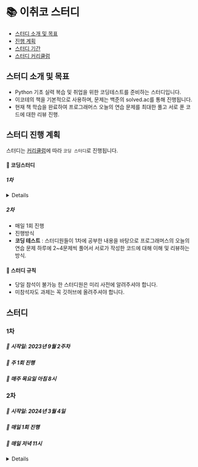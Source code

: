# 📚 이취코 스터디

- [스터디 소개 및 목표](#스터디-소개-및-목표)
- [진행 계획](#스터디-진행-계획)
- [스터디 기간](#스터디)
- [스터디 커리큘럼](#스터디-커리큘럼)


## 스터디 소개 및 목표
- Python 기초 실력 복습 및 취업을 위한 코딩테스트를 준비하는 스터디입니다.
- 이코테의 책을 기본적으로 사용하며, 문제는 백준의 solved.ac를 통해 진행됩니다.
- 현재 책 학습을 완료하여 프로그래머스 오늘의 연습 문제를 최대한 풀고 서로 푼 코드에 대한 리뷰 진행.

## 스터디 진행 계획
스터디는 [커리큘럼](#코딩스터디-커리큘럼)에 따라 `코딩 스터디`로 진행됩니다.

#### 📌 코딩스터디
##### 1차
<details>  

- 주 1회 진행
- 진행방식
  - **Python 기초** : 스터디원들이 기존에 공부했던 Python 내용에 대해 복습 및 기초 실력을 위함. 어려운 문제는 본인이 작성 
				한 코드에 대한 설명을 할 예정입니다.
  - **알고리즘 Warmup** : 스터디원들이 이취코 내용을 본격적으로 읽기전에 기본적으로 시간 복잡도, 힙, 스택과 같이 기본적인 내용에 대해 공부할 예정입니다.
  - **알고리즘 Start** : 스터디원들이 이취코 내용을 매주 한 챕터씩 공부 및 발표 준비해와서 발표. 및 관련 파이썬 문제 풀기.
</details>
 
##### 2차
- 매일 1회 진행
- 진행방식
- **코딩 테스트** : 스터디원들이 1차에 공부한 내용을 바탕으로 프로그래머스의 오늘의 연습 문제 하루에 2~4문제씩 풀어서 서로가 작성한 코드에 대해 이해 및 리뷰하는 방식.

#### 📌 스터디 규칙
- 당일 참석이 불가능 한 스터디원은 미리 사전에 알려주셔야 합니다.
- 미참석자도 과제는 꼭 깃허브에 올려주셔야 합니다.



## 스터디
### 1차
##### 📅 시작일: 2023년 9월 2주차
##### 📅 주 1회 진행 
##### 📅 매주 목요일 아침 8시 

### 2차
##### 📅 시작일: 2024년 3월 4일
##### 📅 매일 1회 진행 
##### 📅 매일 저녁 11시 


<details>

 
## 스터디 커리큘럼
---
### 1주차: OT
- **스터디 진행**
   - 스터디 진행 방향 회의 및 결정
    
- **과제 공지**
	- Python 문제 풀기
	- python
	- **Solved.ac Class 1문제들** [백준](https://www.acmicpc.net/) (36문제)
### 2주차: 시간복잡도, 자료
- **스터디 진행**
	- 지예 : 힙, 스택, 큐, 덱, 해쉬 발표
 -  **과제**
 	- Python 문제 풀기
  	- 힙, 스텍, 큐, 덱, 해쉬 발표
     	- **백준 시간복잡도 문제들** [벡준](https://www.acmicpc.net/step/53)(7문제)

### 3주차: 그리디 알고리즘
- **스터디 진행**
	- 승범 : 그리디 알고리즘 준비
 -  **과제**
 	- Python 문제 풀기
     	- **백준 스택, 큐, 덱 문제들** [벡준](https://www.acmicpc.net/step/11)(11문제)    

### 4주차: 구현 알고리즘
- **스터디 진행**
	- 승범 : 구현 알고리즘 준비
 -  **과제**
 	- Python 문제 풀기
     	- **그리디 알고리즘** [벡준](https://www.acmicpc.net/step/33)(5문제)  
	
		- **그리디 알고리즘** [프로그래머스](https://school.programmers.co.kr/learn/courses/30/lessons/42862)(1문제)

### 5주차: DFS/BFS 알고리즘
- **스터디 진행**
	- 지원 : DFS/BFS 알고리즘 준비
 -  **과제**
 	- Python 문제 풀기
     	- **브루트포스 알고리즘** [벡준](https://www.acmicpc.net/step/22)(5문제)
      	- **완전탐색 알고리즘** [프로그래머스](https://school.programmers.co.kr/learn/courses/30/parts/12230)[7문제]

### 6주차: 정렬 알고리즘
- **스터디 진행**
	- 지예 : 정렬 알고리즘 준비
 -  **과제**
 	- Python 문제 풀기
     	- **그래프와 순회 단계** [벡준](https://www.acmicpc.net/step/24)(16문제)
   
### 7주차: 이진 탐색 알고리즘
- **스터디 진행**
	- 지원 : 이진 탐색 알고리즘 준비
 -  **과제**
 	- Python 문제 풀기
     	- **정렬 단계** [벡준](https://www.acmicpc.net/step/9)(11문제)
   
### 8주차: DP 알고리즘
- **스터디 진행**
	- 승범 : 다이나믹 프로그래밍(DP) 준비
 -  **과제**
 	- Python 문제 풀기
     	- **이진 탐색 알고리즘 단계** [벡준](https://www.acmicpc.net/step/29)(7문제)
      
### 9주차: DP 알고리즘
 -  **과제**
 	- **동적 계획법1 단계**  [벡준](https://www.acmicpc.net/step/16)(7문제)

### 10주차: 최단 경로 알고리즘.
 - **스터디 진행**
	- 지예 : 최단 경로 알고리즘 준비
 -  **과제**
 	- **동적 계획법1 단계**  [벡준](https://www.acmicpc.net/step/16)(16문제)

### 11주차: 최단 경로 알고리즘.
 - **스터디 진행**
	- 승범 : 그래프 이론 알고리즘 준비
 -  **과제**
 	- **동적 계획법1 단계.**  [벡준](https://www.acmicpc.net/step/16)(16문제)
  	- **최단 경로 알고리즘.**  [백준](https://www.acmicpc.net/step/26)(7문제)
</details>

